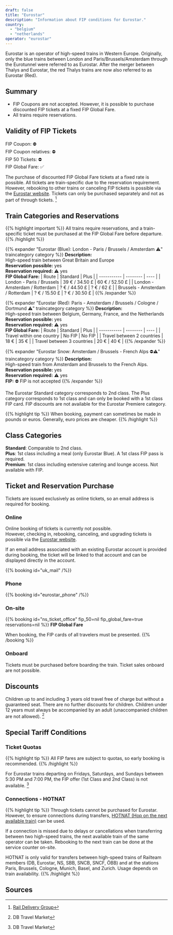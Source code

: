 ```yaml
---
draft: false
title: "Eurostar"
description: "Information about FIP conditions for Eurostar."
country:
  - "belgium"
  - "netherlands"
operator: "eurostar"
---
```


Eurostar is an operator of high-speed trains in Western Europe. Originally, only the blue trains between London and Paris/Brussels/Amsterdam through the Eurotunnel were referred to as Eurostar. After the merger between Thalys and Eurostar, the red Thalys trains are now also referred to as Eurostar (Red).

## Summary

- FIP Coupons are not accepted. However, it is possible to purchase discounted FIP tickets at a fixed FIP Global Fare.
- All trains require reservations.

## Validity of FIP Tickets

FIP Coupon: ⛔ \
FIP Coupon relatives: ⛔ \
FIP 50 Tickets: ⛔ \
FIP Global Fare: ✅

The purchase of discounted FIP Global Fare tickets at a fixed rate is possible. All tickets are train-specific due to the reservation requirement. However, rebooking to other trains or canceling FIP tickets is possible via the [Eurostar website](https://www.eurostar.com/). Tickets can only be purchased separately and not as part of through tickets. [^1]

## Train Categories and Reservations

{{% highlight important %}}
All trains require reservations, and a train-specific ticket must be purchased at the FIP Global Fare before departure.
{{% /highlight %}}

{{% expander "Eurostar (Blue): London - Paris / Brussels / Amsterdam ⚠️" traincategory category %}}
**Description:** \
High-speed train between Great Britain and Europe \
**Reservation possible:** yes \
**Reservation required:** ⚠️ yes \
**FIP Global Fare:**
| Route       | Standard | Plus |
| ----------- | -------- | ---- |
| London - Paris / Brussels | 39 € / 34.50 £ | 60 € / 52.50 £ |
| London - Amsterdam / Rotterdam | ? € / 44.50 £ | ? € / 62 £ |
| Brussels - Amsterdam / Rotterdam  | ? € / 15.50 £ | ? € / 30.50 £ |
{{% /expander %}}

{{% expander "Eurostar (Red): Paris - Amsterdam / Brussels / Cologne / Dortmund ⚠️" traincategory category %}}
**Description:** \
High-speed train between Belgium, Germany, France, and the Netherlands \
**Reservation possible:** yes \
**Reservation required:** ⚠️ yes \
**FIP Global Fare:**
| Route       | Standard | Plus |
| ----------- | -------- | ---- |
| Travel within one country | No FIP | No FIP |
| Travel between 2 countries | 18 € | 35 € |
| Travel between 3 countries | 20 € | 40 € |
{{% /expander %}}

{{% expander "Eurostar Snow: Amsterdam / Brussels - French Alps ⛔⚠️" traincategory category %}}
**Description:** \
High-speed train from Amsterdam and Brussels to the French Alps. \
**Reservation possible:** yes \
**Reservation required:** ⚠️ yes \
**FIP:** ⛔ FIP is not accepted
{{% /expander %}}

The Eurostar Standard category corresponds to 2nd class. The Plus category corresponds to 1st class and can only be booked with a 1st class FIP card.
FIP discounts are not available for the Eurostar Premiere category.

{{% highlight tip %}}
When booking, payment can sometimes be made in pounds or euros. Generally, euro prices are cheaper.
{{% /highlight %}}

## Class Categories

**Standard**: Comparable to 2nd class. \
**Plus**: 1st class including a meal (only Eurostar Blue). A 1st class FIP pass is required. \
**Premium**: 1st class including extensive catering and lounge access. Not available with FIP.

## Ticket and Reservation Purchase

Tickets are issued exclusively as online tickets, so an email address is required for booking.

### Online

Online booking of tickets is currently not possible. \
However, checking in, rebooking, canceling, and upgrading tickets is possible via the [Eurostar website](https://www.eurostar.com/).

If an email address associated with an existing Eurostar account is provided during booking, the ticket will be linked to that account and can be displayed directly in the account.

{{% booking id="uk_mail" /%}}

### Phone

{{% booking id="eurostar_phone" /%}}

### On-site

{{% booking id="ns_ticket_office"
    fip_50=nil
    fip_global_fare=true
    reservations=nil
%}}
**FIP Global Fare**

When booking, the FIP cards of all travelers must be presented.
{{% /booking %}}

### Onboard

Tickets must be purchased before boarding the train. Ticket sales onboard are not possible.

## Discounts

Children up to and including 3 years old travel free of charge but without a guaranteed seat. There are no further discounts for children. Children under 12 years must always be accompanied by an adult (unaccompanied children are not allowed). [^2]

## Special Tariff Conditions

### Ticket Quotas

{{% highlight tip %}}
All FIP fares are subject to quotas, so early booking is recommended.
{{% /highlight %}}

For Eurostar trains departing on Fridays, Saturdays, and Sundays between 5:30 PM and 7:00 PM, the FIP offer (1st Class and 2nd Class) is not available. [^2]

### Connections - HOTNAT

{{% highlight tip %}}
Through tickets cannot be purchased for Eurostar. However, to ensure connections during transfers, [HOTNAT (Hop on the next available train)](https://www.railteam.eu/de/am-i-eligible-for-hotnat/) can be used.

If a connection is missed due to delays or cancellations when transferring between two high-speed trains, the next available train of the same operator can be taken. Rebooking to the next train can be done at the service counter on-site.

HOTNAT is only valid for transfers between high-speed trains of Railteam members (DB, Eurostar, NS, SBB, SNCB, SNCF, ÖBB) and at the stations Paris, Brussels, Cologne, Munich, Basel, and Zurich. Usage depends on train availability.
{{% /highlight %}}

## Sources

[^1]: [Rail Delivery Group](https://www.raildeliverygroup.com/rst/europe-and-fip.html)
[^2]: DB Travel Market
